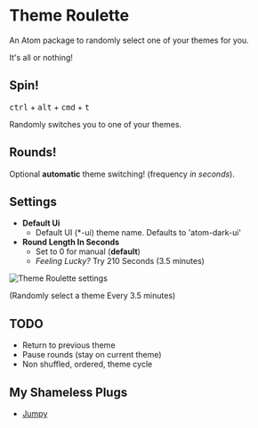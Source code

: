 # Theme Roulette

An Atom package to randomly select one of your themes for you.

It's all or nothing!


## Spin!

<kbd>ctrl</kbd> + <kbd>alt</kbd> + <kbd>cmd</kbd> + <kbd>t</kbd>

Randomly switches you to one of your themes.

## Rounds!

Optional **automatic** theme switching! (frequency *in seconds*).

## Settings
* **Default Ui**
    * Default UI (*-ui) theme name.  Defaults to 'atom-dark-ui'
* **Round Length In Seconds**
    * Set to 0 for manual (**default**)
    * *Feeling Lucky?* Try 210 Seconds (3.5 minutes)

![Theme Roulette settings](https://raw.githubusercontent.com/DavidLGoldberg/theme-roulette/master/_images/theme-roulette-settings.png)

(Randomly select a theme Every 3.5 minutes)

## TODO
* Return to previous theme
* Pause rounds (stay on current theme)
* Non shuffled, ordered, theme cycle

## My Shameless Plugs

* [Jumpy](https://atom.io/packages/jumpy)
